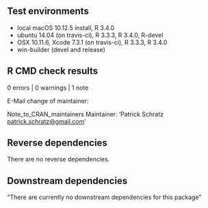 ## Test environments
* local macOS 10.12.5 install, R 3.4.0
* ubuntu 14.04 (on travis-ci), R 3.3.3, R 3.4.0, R-devel
* OSX 10.11.6, Xcode 7.3.1 (on travis-ci), R 3.3.3, R 3.4.0
* win-builder (devel and release)

## R CMD check results

0 errors | 0 warnings | 1 note

E-Mail change of maintainer:

Note_to_CRAN_maintainers
Maintainer: ‘Patrick Schratz <patrick.schratz@gmail.com>’

## Reverse dependencies

There are no reverse dependencies.

## Downstream dependencies

"There are currently no downstream dependencies for this package”


